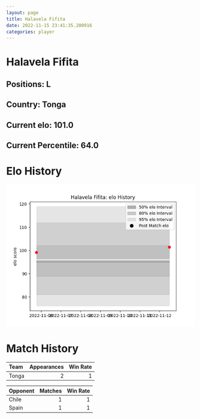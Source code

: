 ```yaml
---  
layout: page  
title: Halavela Fifita  
date: 2022-11-15 23:41:35.200916  
categories: player  
---
```

# Halavela Fifita

## Positions: L

## Country: Tonga

## Current elo: 101.0

## Current Percentile: 64.0

# Elo History


![elo history](history_HalavelaFifita.png)
# Match History


| Team   |   Appearances |   Win Rate |
|:-------|--------------:|-----------:|
| Tonga  |             2 |          1 |

| Opponent   |   Matches |   Win Rate |
|:-----------|----------:|-----------:|
| Chile      |         1 |          1 |
| Spain      |         1 |          1 |